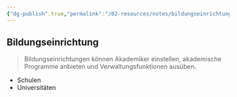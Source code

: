 ```yaml
---
{"dg-publish":true,"permalink":"/02-resources/notes/bildungseinrichtung/","tags":["bwl"],"noteIcon":"","updated":"2024-06-10T02:02:17.743+02:00"}
---
```


## Bildungseinrichtung 
> Bildungseinrichtungen können Akademiker einstellen, akademische Programme anbieten und Verwaltungsfunktionen ausüben.

- Schulen
- Universitäten
